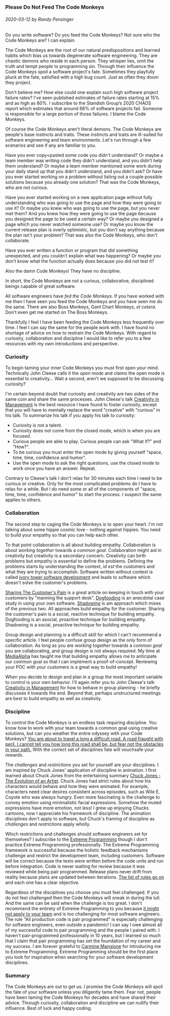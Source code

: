 ### Please Do Not Feed The Code Monkeys
###### 2020-03-12 by Randy Pensinger

Do you write software?
Do you feed the Code Monkeys?
Not sure who the Code Monkeys are?
I can explain.

The Code Monkeys are the root of our natural predispositions and learned habits which bias us towards degenerate software engineering.
They are chaotic demons who reside in each person.
They whisper lies, omit the truth and tempt people to programming sin.
Through their influence the Code Monkeys spoil a software project's fate.
Sometimes they playfully pluck at the fate, satisfied with a high bug count.
Just as often they doom they project.

Don't believe me?
How else could one explain such high software project failure rates?
I've seen published estimates of failure rates starting at 15% and as high as 80%.
I subscribe to the Standish Group’s 2020 CHAOS report which estimates that around 66% of software projects fail.
Someone is responsible for a large portion of those failures.
I blame the Code Monkeys.

Of course the Code Monkeys aren't literal demons.
The Code Monkeys are people's base instincts and traits.
These instincts and traits are ill-suited for software engineering and team environments.
Let's run through a few scenarios and see if any are familiar to you.

Have you ever copy+pasted some code you didn't understand?
Or maybe a team member was writing code they didn't understand, and you didn't help them understand?
Or maybe a team member mentioned some work during your daily stand up that you didn't understand, and you didn't ask?
Or have you ever started working on a problem without listing out a couple possible solutions because you already one solution?
That was the Code Monkeys, who are not curious.

Have you ever started working on a new application page without fully understanding who was going to use the page and how they were going to use it?
Or maybe you knew who was going to use the page, but you never met them?
And you knew how they were going to use the page because you designed the page to be used a certain way?
Or maybe you designed a page which you never watched someone use?
Or maybe you know the current release plan is overly optimistic, but you don't say anything because the plan isn't your problem?
That was also the Code Monkeys, who don't collaborate.

Have you ever written a function or program that did something unexpected, and you couldn't explain what was happening?
Or maybe you don't know what the function actually does because you did not test it?

Also the damn Code Monkeys! They have no discipline.

In short, the Code Monkeys are not a curious, collaborative, disciplined beings capable of great software.

All software engineers have *fed the Code Monkeys*.
If you have worked with me then I have seen you feed the Code Monkeys and you have seen me do the same.
There are also Boss Monkeys, Gant Chart Monkeys, *et cetera*.
Don't even get me started on The Boss Monkeys.

Thankfully I feel I have been feeding the Code Monkeys less frequently over time.
I feel I can say the same for the people work with.
I have found no shortage of advice on how to restrain the Code Monkeys.
With regard to curiosity, collaboration and discipline I would like to refer you to a few resources with my own introductions and perspective.

### Curiosity

To begin taming your inner Code Monkeys you must first open your mind.
Technically John Cleese calls it the *open mode* and claims the open mode is essential to creativity...
Wait a second, aren't we supposed to be discussing curiosity?

I'm certain beyond doubt that curiosity and creativity are two sides of the same coin and share the same processes.
John Cleese's talk [Creativity in Management](https://www.youtube.com/watch?v=Pb5oIIPO62g) is the best resource I have found to foster curiosity, except that you will have to mentally replace the word "creative" with "curious" in his talk.
To summarize his talk if you apply his talk to curiosity:

* Curiosity is not a talent.
* Curiosity does not come from the closed mode, which is when you are focused.
* Curious people are able to play. Curious people can ask "What if?" and "How?".
* To be curious you must enter the open mode by giving yourself "space, time, time, confidence and humor".
* Use the open mode to ask the right questions, use the closed mode to work once you have an answer. Repeat.

Contrary to Cleese's talk I don't relax for 30 minutes each time I need to be curious or creative.
Only for the most complicated problems do I have to relax for a while.
But I do need some or all of the components of "space, time, time, confidence and humor" to start the process.
I suspect the same applies to others.

### Collaboration

The second step to caging the Code Monkeys is to open your heart.
I'm not talking about some hippie cosmic love - nothing against hippies.
You need to build your empathy so that you can help each other.

To that point collaboration is all about building empathy.
Collaboration is about *working together* towards a *common goal*.
Collaboration might aid in creativity but creativity is a secondary concern.
Creativity can birth problems but empathy is essential to define the problems.
Defining the problems starts by understanding the context, *id est* the customers and what they are trying to accomplish.
Software written without context is called [ivory tower software development](https://blog.codinghorror.com/ivory-tower-development/) and leads to software which doesn't solve the customer's problems.

[Sharing The Customer's Pain](https://blog.codinghorror.com/sharing-the-customers-pain/) is a great article on keeping in touch with your customers by "manning the support desk".
[Dogfooding](https://www.joelonsoftware.com/2001/05/05/what-is-the-work-of-dogs-in-this-country/) is an anecdotal case study in using your own software.
[Shadowing](https://www.investopedia.com/terms/s/shadowing.asp) is am approach which mixes of the previous two.
All approaches build empathy for the customer.
Sharing the customer's pain is a social, reactive technique for building empathy.
Dogfooding is an asocial, proactive technique for building empathy.
Shadowing is a social, proactive technique for building empathy.

Group design and planning is a difficult skill for which I can't recommend a specific article.
I feel people confuse group design as the only form of collaboration.
As long as you are *working together* towards a *common goal* you are collaborating, and group design is not always required.
My time at [MediaAlpha](https://www.linkedin.com/company/mediaalpha/mycompany/verification/) has taught me that building empathy allows me to anticipate our common goal so that I can implement a proof-of-concept.
Reviewing your POC with your customers is a great way to build empathy!

When you decide to design and plan in a group the most important variable to control is your own behavior.
I'll again refer you to John Cleese's talk [Creativity in Management](https://www.youtube.com/watch?v=Pb5oIIPO62g) for how to behave in group planning - he briefly discusses it towards the end.
Beyond that, perhaps unstructured meetings are best to build empathy as well as creativity.

### Discipline

To control the Code Monkeys is an endless task requiring discipline.
You know how to work with your team towards a common goal using creative solutions, but can you weather the entire odyssey with your Code Monkeys?
[You are about to travel a long a difficult road. A road fraught with peril. I cannot tell you how long this road shall be, but fear not the obstacles in your path.](https://youtu.be/2lpbmbCguYM?t=90)
With the correct set of disciplines fate will vouchsafe your rewards.

The *challenges* and *restrictions* you set for yourself are your disciplines.
I am inspired by Chuck Jones' application of discipline in animation.
I first learned about Chuck Jones from the entertaining summary [Chuck Jones - The Evolution of an Artist](https://youtu.be/kHpXle4NqWI?t=265).
Chuck Jones had strict rules about how his characters would behave and how they were animated.
For example, characters need clear desires consistent across episodes, such as Wile E. Coyote who was always hungry.
Even more fascinating is the challenge to convey emotion using minimalistic facial expressions.
Somehow the muted expressions have more emotion, not less!
I grew up enjoying Chucks cartoons, now I appreciate his framework of discipline.
The animation disciplines don't apply to software, but Chuck's framing of discipline as *challenges* and *restrictions* apply wholly.

Which restrictions and challenges should software engineers set for themselves?
I subscribe to the [Extreme Programming](http://www.extremeprogramming.org/) though I don't practice Extreme Programming professionally.
The Extreme Programming framework is successful because the holistic feedback mechanisms challenge and restrict the development team, including customers. 
Software will be correct because the tests were written before the code units and run before integration.
Code is never waiting for review because it was reviewed while being pair programmed.
Release plans never drift from reality because plans are updated between iterations.
[The list of rules go on](http://www.extremeprogramming.org/rules.html) and each one has a clear objective.

Regardless of the disciplines you choose you must feel challenged.
If you do not feel challenged then the Code Monkeys will sneak in during the lull.
And the same can be said when the challenge is too great.
I don't recommend the entirety of Extreme Programming to you because [it might not apply to your team](https://www.agilealliance.org/glossary/xp/) and is too challenging for most software engineers.
The rule "All production code is pair programmed" is especially challenging for software engineers, even outside a pandemic!
I can say I owe almost all of my successful code to pair programming and the people I paired with.
I haven't pair-programmed professionally in 10 years, but I learned so much that I claim that pair programming has set the foundation of my career and my success.
I am forever grateful to [Carmine Mangione](https://www.linkedin.com/in/carmine-mangione-657531/) for introducing me to Extreme Programming.
Extreme Programming should be the first place you look for inspiration when searching for your software development disciplines.

### Summary

The Code Monkeys are out to get us.
I promise the Code Monkeys will spoil the fate of your software unless you diligently tame them.
Fear not, people have been taming the Code Monkeys for decades and have shared their advice.
Through curiosity, collaboration and discipline we can nullify their influence.
Best of luck and happy coding.